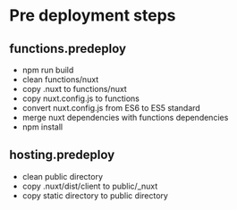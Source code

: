 # Pre deployment steps

## functions.predeploy

- npm run build
- clean functions/nuxt
- copy .nuxt to functions/nuxt
- copy nuxt.config.js to functions
- convert nuxt.config.js from ES6 to ES5 standard
- merge nuxt dependencies with functions dependencies
- npm install

## hosting.predeploy

- clean public directory
- copy .nuxt/dist/client to public/_nuxt
- copy static directory to public directory
